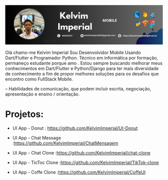 
<img src="https://github.com/KelvimImperial/Dev_Mobile/blob/main/Banner%20para%20Linkedin%20capa%20de%20perfil%20%20para%20programador%20%20(6).png">

Olá chamo-me Kelvim Imperial Sou Desenvolvidor Mobile Usando Dart/Flutter e Programador Python. Técnico em informática por formação, permaneço estudante porque amo . Estou sempre buscando melhorar meus conhecimentos em Dart/Flutter e Python/Django para ter mais diversidade de conhecimento a fim de propor melhores soluções para os desafios que encontro como FullStack Mobile.

– Habilidades de comunicação, que podem incluir escrita, negociação, apresentação e ensino / orientação.

# Projetos:

- UI App - Donut : https://github.com/KelvimImperial/UI-Donut

- UI App - Chat Message :https://github.com/KelvimImperial/ChatMensagem

- UI App - Chat Clone :https://github.com/KelvimImperial/chat-clone

- UI App - TicToc Clone :https://github.com/KelvimImperial/TikTok-clone

- UI App - Coffe Clone :https://github.com/KelvimImperial/CoffeUI
 
